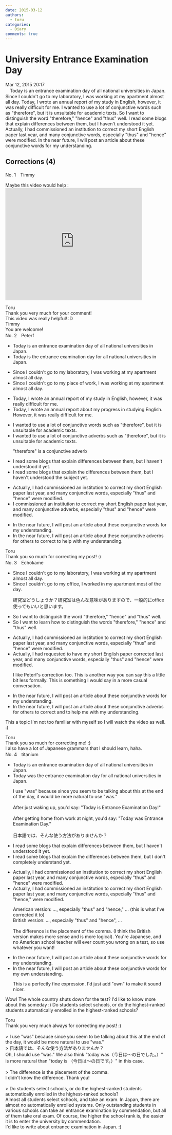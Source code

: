 ```yaml
---
date: 2015-03-12
authors:
  - toru
categories:
  - Diary
comments: true
---
```


# University Entrance Examination Day
<div class="date">Mar 12, 2015 20:17</div>
<div id="post"><div id="body_show_ori">
　Today is an entrance examination day of all national universities in Japan. Since I couldn't go to my laboratory, I was working at my apartment almost all day. Today, I wrote an annual report of my study in English, however, it was really difficult for me. I wanted to use a lot of conjunctive words such as "therefore", but it is unsuitable for academic texts. So I want to distinguish the word "therefore," "hence" and "thus" well. I read some blogs that explain differences between them, but I haven't understood it yet. Actually, I had commissioned an institution to correct my short English paper last year, and many conjunctive words, especially "thus" and "hence" were modified. In the near future, I will post an article about these conjunctive words for my understanding.
</div></div>

<!-- more -->


## Corrections (4)
<div id="block"><div class="first_name"> No. 1　<span class="just_name">Timmy</span></div><div id="block2">
<p class="comment_small">
 Maybe this video would help :
 <object height="350" width="425">
  <param name="movie" value="http://www.youtube.com/v/vL05g8eW10s"/>
  <embed height="350" src="http://www.youtube.com/v/vL05g8eW10s" type="application/x-shockwave-flash" width="425"/>
 </object>
 <br/>
</p>

</div><div class="name"><span class="just_name">Toru</span><br>
Thank you very much for your comment!<br/>This video was really helpful! :D
</div>
<div class="name"><span class="just_name">Timmy</span><br>
You are welcome!
</div>
</div>
<div id="block"><div class="first_name"> No. 2　<span class="just_name">Peterf</span></div><div id="block2">
<ul class="correction_field">
<li class="incorrect">Today is an entrance examination day of all national universities in Japan.</li>
<li class="corrected correct">
Today is the entrance examination day for all national universities in Japan.
</li>
</ul>
<ul class="correction_field">
<li class="incorrect">Since I couldn't go to my laboratory, I was working at my apartment almost all day.</li>
<li class="corrected correct">
Since I couldn't go to my place of work, I was working at my apartment almost all day.
</li>
</ul>
<ul class="correction_field">
<li class="incorrect">Today, I wrote an annual report of my study in English, however, it was really difficult for me.</li>
<li class="corrected correct">
Today, I wrote an annual report about my progress in studying English. However, it was really difficult for me.
</li>
</ul>
<ul class="correction_field">
<li class="incorrect">I wanted to use a lot of conjunctive words such as "therefore", but it is unsuitable for academic texts.</li>
<li class="corrected correct">
I wanted to use a lot of conjunctive adverbs such as "therefore", but it is unsuitable for academic texts.
<p class="correction_comment">"therefore" is a conjunctive adverb</p>
</li>
</ul>
<ul class="correction_field">
<li class="incorrect">I read some blogs that explain differences between them, but I haven't understood it yet.</li>
<li class="corrected correct">
I read some blogs that explain the differences between them, but I haven't understood the subject yet.
</li>
</ul>
<ul class="correction_field">
<li class="incorrect">Actually, I had commissioned an institution to correct my short English paper last year, and many conjunctive words, especially "thus" and "hence" were modified.</li>
<li class="corrected correct">
I commissioned an institution to correct my short English paper last year, and many conjunctive adverbs, especially "thus" and "hence" were modified.
</li>
</ul>
<ul class="correction_field">
<li class="incorrect">In the near future, I will post an article about these conjunctive words for my understanding.</li>
<li class="corrected correct">
In the near future, I will post an article about these conjunctive adverbs for others to correct to help with my understanding.
</li>
</ul>
</div><div class="name"><span class="just_name">Toru</span><br>
Thank you so much for correcting my post! :)
</div>
</div>
<div id="block"><div class="first_name"> No. 3　<span class="just_name">Echokame</span></div><div id="block2">
<ul class="correction_field">
<li class="incorrect">Since I couldn't go to my laboratory, I was working at my apartment almost all day.</li>
<li class="corrected correct">
Since I couldn't go to my <span class="f_red">office</span>, I <span class="f_red">worked in</span> my apartment <span class="f_red">most of the</span> day.
<p class="correction_comment">研究室どうしょうか？研究室は色んな意味がありますので、一般的にoffice使ってもいいと思います。</p>
</li>
</ul>
<ul class="correction_field">
<li class="incorrect">So I want to distinguish the word "therefore," "hence" and "thus" well.</li>
<li class="corrected correct">
So I want to <span class="f_red">learn how to </span>distinguish the word<span class="f_red">s</span> "therefore," "hence" and "thus" well.
</li>
</ul>
<ul class="correction_field">
<li class="incorrect">Actually, I had commissioned an institution to correct my short English paper last year, and many conjunctive words, especially "thus" and "hence" were modified.</li>
<li class="corrected correct">
Actually, I had <span class="f_red">requested</span> <span class="f_red">to have</span> my short English paper <span class="f_red">corrected</span> last year, and many conjunctive words, especially "thus" and "hence" were modified.
<p class="correction_comment">I like Peterf's correction too. This is another way you can say this a little bit less formally. This is something I would say in a more casual conversation.</p>
</li>
</ul>
<ul class="correction_field">
<li class="incorrect">In the near future, I will post an article about these conjunctive words for my understanding.</li>
<li class="corrected correct">
In the near future, I will post an article about these conjunctive <span class="f_red">adverbs</span> for <span class="f_red">others to correct and to help me with my </span>understanding.
</li>
</ul>
<p class="comment_small">
 This a topic I'm not too familiar with myself so I will watch the video as well. :)
</p>

</div><div class="name"><span class="just_name">Toru</span><br>
Thank you so much for correcting me! :)<br/>I also have a lot of Japanese grammars that I should learn, haha.
</div>
</div>
<div id="block"><div class="first_name"> No. 4　<span class="just_name">titanium</span></div><div id="block2">
<ul class="correction_field">
<li class="incorrect">Today is an entrance examination day of all national universities in Japan.</li>
<li class="corrected correct">
Today <span class="f_blue">was</span> <span class="f_red">the</span> entrance examination day<span class="f_red"> for</span> all national universities in Japan.
<p class="correction_comment">I use "was" because since you seem to be talking about this at the end of the day, it would be more natural to use "was."<br/><br/>After just waking up, you'd say: "Today is Entrance Examination Day!"<br/><br/>After getting home from work at night, you'd say: "Today was Entrance Examination Day."<br/><br/>日本語では、そんな使う方法がありませんか？</p>
</li>
</ul>
<ul class="correction_field">
<li class="incorrect">I read some blogs that explain differences between them, but I haven't understood it yet.</li>
<li class="corrected correct">
I read some blogs that explain <span class="f_red">the</span> differences between them, but I <span class="f_blue">don't completely understand yet.</span>
</li>
</ul>
<ul class="correction_field">
<li class="incorrect">Actually, I had commissioned an institution to correct my short English paper last year, and many conjunctive words, especially "thus" and "hence" were modified.</li>
<li class="corrected correct">
Actually, I had commissioned an institution to correct my short English paper last year, and many conjunctive words, especially "thus" and "hence<span class="f_red">,</span>" were modified.
<p class="correction_comment">American version: ..., especially "thus" and "hence," ... (this is what I've corrected it to)<br/>British version: ..., especially "thus" and "hence", ... <br/><br/>The difference is the placement of the comma. (I think the British version makes more sense and is more logical). You're Japanese, and no American school teacher will ever count you wrong on a test, so use whatever you want!</p>
</li>
</ul>
<ul class="correction_field">
<li class="incorrect">In the near future, I will post an article about these conjunctive words for my understanding.</li>
<li class="corrected correct">
In the near future, I will post an article about these conjunctive words for my <span class="f_blue">own </span>understanding.
<p class="correction_comment">This is a perfectly fine expression. I'd just add "own" to make it sound nicer.</p>
</li>
</ul>
<p class="comment_small">
 Wow! The whole country shuts down for the test? I'd like to know more about this someday :) Do students select schools, or do the highest-ranked students automatically enrolled in the highest-ranked schools?
</p>

</div><div class="name"><span class="just_name">Toru</span><br>
Thank you very much always for correcting my post! :)<br/><br/>&gt; I use "was" because since you seem to be talking about this at the end of the day, it would be more natural to use "was."<br/>&gt; 日本語では、そんな使う方法がありませんか？<br/>Oh, I should use "was." We also think "today was（今日は～の日でした。）" is more natural than "today is （今日は～の日です。）" in this case. <br/><br/>&gt; The difference is the placement of the comma.<br/>I didn't know the difference. Thank you!<br/><br/>&gt; Do students select schools, or do the highest-ranked students automatically enrolled in the highest-ranked schools?<br/>Almost all students select schools, and take an exam. In Japan, there are almost no automatically enrolled systems. Only outstanding students in various schools can take an entrance examination by commendation, but all of them take oral exam. Of course, the higher the school rank is, the easier it is to enter the university by commendation.<br/>I'd like to write about entrance examination in Japan. :)
</div>
</div>
